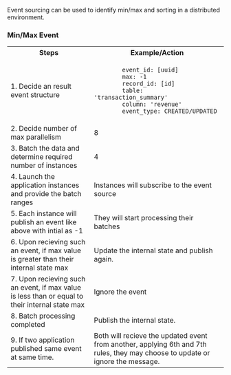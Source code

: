 Event sourcing can be used to identify min/max and sorting in a distributed environment.

### Min/Max Event

<table>
  <tr>
    <th> Steps</th> <th>Example/Action</th>
  </tr>
  <tr>
    <td>
      1. Decide an result event structure
    </td>
    <td>
      <code>
        event_id: [uuid]
        max: -1
        record_id: [id]
        table: 'transaction_summary'
        column: 'revenue'
        event_type: CREATED/UPDATED
      </code>
    </td>
    <tr>
      <td>2. Decide number of max parallelism</td>
      <td>8</td>
    </tr>
   <tr> 
     <td>3. Batch the data and determine required number of instances</td>
    <td>4</td>
   </tr>
    <tr>
      <td>4. Launch the application instances and provide the batch ranges</td><td>Instances will subscribe to the event source</td>
    </tr>
   <tr>
      <td>5. Each instance will publish an event like above with intial as -1</td><td>They will start processing their batches</td>
    </tr>
    <tr>
      <td>6. Upon recieving such an event, if max value is greater than their internal state max</td><td>Update the internal state and publish again.</td>
    </tr>
   <tr>
      <td>7. Upon recieving such an event, if max value is less than or equal to their internal state max</td><td>Ignore the event</td>
    </tr>
    <tr>
      <td>8. Batch processing completed</td><td>Publish the internal state.</td>
    </tr>
    <tr>
      <td>9. If two application published same event at same time.</td>
      <td>Both will recieve the updated event from another, applying 6th and 7th rules, they may choose to update or ignore the message.</td>
    </tr>
  </tr>
</table>

